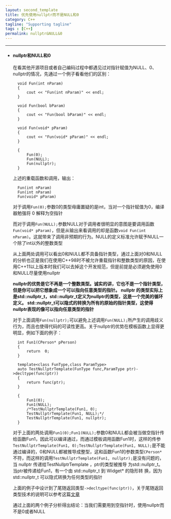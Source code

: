 ```yaml
---
layout: second_template
title: 优先使用nullptr而不是NULL和0
category: C++
tagline: "Supporting tagline"
tags : [C++]
permalink: nullptr&NULL&0
---
```

[decltype_page]:/decltype

***
* #### nullptr和NULL和0 ####
	
	在看其他开源项目或者自己编码过程中都遇见过对指针赋值为NULL、0、nullptr的情况，先通过一个例子看看他们的区别：

		void Fun(int nParam)
		{
			cout << "Fun(int nParam)" << endl;
		}

		void Fun(bool bParam)
		{
			cout << "Fun(bool bParam)" << endl;
		}

		void Fun(void* pParam)
		{
			cout << "Fun(void* pParam)" << endl;
		}

		{
			Fun(0);
			Fun(NULL);
			Fun(nullptr);
		}

	上述的重载函数和调用，输出：

		Fun(int nParam)
		Fun(int nParam)
		Fun(void* pParam)

	对于调用`Fun(0);`参数0的类型毋庸置疑的是int，当对一个指针赋值为0，编译器勉强将 0 解释为空指针

	而对于调用`Fun(NULL);`参数NULL对于调用者很明显的意图是要调用函数`Fun(void* pParam)`，但是从输出来看调用的却是函数`void Fun(int nParam)`。这就带来了调用非预期的行为。NULL的定义标准允许赋予NULL一个除了int以外的整数类型

	从上面两处调用可以看出0和NULL都不具备指针类型，通过上面对0和NULL的分析也正是我们在使用C++98时不被允许重载指针和整数类型的原因，在使用C++11以上版本时我们可以去掉这个开发规范，但是前提是必须避免使用0和NULL尽量使用nullptr

	**nullptr的优势是它不再是一个整数类型。诚实的讲，它也不是一个指针类型，但是你可以把它想象成一个可以指向任意类型的指针。 nullptr 的类型实际上
是std::nullptr_t，std::nullptr_t定义为nullptr的类型，这是一个完美的循环定义。 std::nullptr_t可以隐式的转换为所有的原始的指针类型，这使得 nullptr表现的像可以指向任意类型的指针**

	对于上面调用`Fun(nullptr);`可以避免上述调用`Fun(NULL);`所产生的调用歧义行为，而且也使得代码的可读性更高。关于nullptr的优势在模板函数上显得更明显，例如下面的例子：

		int Fun1(CPerson* pPerson)
		{
			return  0;
		}

		template<class FunType,class ParamType>
		auto TestNullptrTemplate(FunType func,ParamType ptr)->decltype(func(ptr))
		{
			return func(ptr);
		}

		{
			Fun1(0);
			Fun1(NULL);
			/*TestNullptrTemplate(Fun1, 0);
			TestNullptrTemplate(Fun1, NULL);*/
			TestNullptrTemplate(Fun1, nullptr);
		}

	对于上面的两处调用`Fun1(0);Fun1(NULL);`参数0和NULL都会被当做空指针传给函数Fun1，因此可以编译通过，而通过模板调用函数Fun1时，这样的传参`TestNullptrTemplate(Fun1, 0);TestNullptrTemplate(Fun1, NULL);`是不能通过编译的，0和NULL都被推导成整型，这和函数Fun1的参数类型`CPerson*`不符，而这样的调用`TestNullptrTemplate(Fun1, nullptr);`是没有问题的，当 nullptr 传递给TestNullptrTemplate ，ptr的类型被推导
为std::nullptr_t。当ptr被传递给Fun1，有一个由 std::nullptr_t 到 Widget* 的隐形转
换，因为 std::nullptr_t 可以隐式转换为任何类型的指针

	上面的例子中设计到了尾随返回类型`->decltype(func(ptr))`，关于尾随返回类型技术的说明可以参考这篇[文章][decltype_page]

	通过上面的两个例子分析得出结论：当我们需要用到空指针时，使用nullptr而不是0或者NULL


